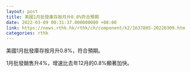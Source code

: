 ```yaml
---
layout: post
title: 美國1月批發庫存按月升0.8%符合預期
date: 2022-03-09 00:31:37.000000000 +08:00
link: https://news.rthk.hk/rthk/ch/component/k2/1637885-20220309.htm
categories: rthk
---
```


美國1月批發庫存按月升0.8%，符合預期。

1月批發銷售升4%，增速比去年12月的0.8%顯著加快。
